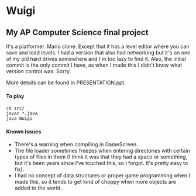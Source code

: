 # Wuigi #

## My AP Computer Science final project ##

It's a platformer. Mario clone. Except that it has a level editor where you can save and load levels. I had a version that also had networking but it's on one of my old hard drives somewhere and I'm too lazy to find it. Also, the initial commit is the only commit I have, as when I made this I didn't know what version control was. Sorry.

More details can be found in PRESENTATION.ppt.

#### To play ####

    cd src/
    javac *.java
    java Wuigi

#### Known issues ####

* There's a warning when compiling in GameScreen.
* The file loader sometimes freezes when entering directories with certain types of files in them (I think it was that they had a space or something, but it's been years since I've touched this, so I forgot. It's pretty easy to fix).
* I had no concept of data structures or proper game programming when I made this, so it tends to get kind of choppy when more objects are added to the world.
